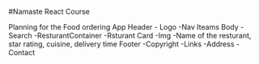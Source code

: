#Namaste React Course

Planning for the Food ordering App
Header
    - Logo
    -Nav Iteams
Body
    -Search
    -ResturantContainer
    -Rsturant Card
        -Img
        -Name of the resturant, star rating, cuisine, delivery time
Footer
    -Copyright
    -Links
    -Address
    -Contact